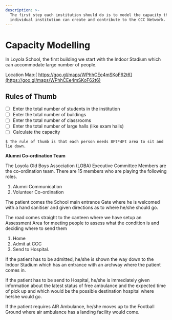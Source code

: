 ```yaml
---
description: >-
  The first step each institution should do is to model the capacity that each
  individual institution can create and contribute to the CCC Network.
---
```


# Capacity Modelling

In Loyola School, the first building we start with the Indoor Stadium which can accommodate large number of people.   
  
Location Map:[ https://goo.gl/maps/WPhhCEe4mSKoF62t6](https://goo.gl/maps/WPhhCEe4mSKoF62t6)

## Rules of Thumb

* [ ] Enter the total number of students in the institution
* [ ] Enter the total number of buildings
* [ ] Enter the total number of classrooms
* [ ] Enter the total number of large halls \(like exam halls\)
* [ ] Calculate the capacity

```
$ The rule of thumb is that each person needs 8Ft*4Ft area to sit and lie down.
```

**Alumni Co-ordination Team**  
  
The Loyola Old Boys Association \(LOBA\) Executive Committee Members are the co-ordination team. There are 15 members who are playing the following roles.  
  
1. Alumni Communication  
2. Volunteer Co-ordination

 The patient comes the School main entrance Gate where he is welcomed with a hand sanitiser and given directions as to where he/she should go.  
  
The road comes straight to the canteen where we have setup an Assessment Area for meeting people to assess what the condition is and deciding where to send them  
  
1. Home  
2. Admit at CCC  
3. Send to Hospital.  
  
If the patient has to be admitted, he/she is shown the way down to the Indoor Stadium which has an entrance with an archway where the patient comes in.  
  
If the patient has to be send to Hospital, he/she is immediately given information about the latest status of free ambulance and the expected time of pick up and which would be the possible destination hospital where he/she would go.  
  
If the patient requires AIR Ambulance, he/she moves up to the Football Ground where air ambulance has a landing facility would come.

